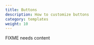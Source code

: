 ```yaml
---
title: Buttons 
description: How to customize buttons 
category: templates
weight: 10
---
```


FIXME needs content 

